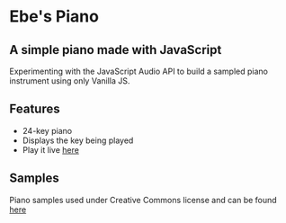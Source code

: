 # Ebe's Piano

## A simple piano made with JavaScript

Experimenting with the JavaScript Audio API to build a sampled piano instrument using only Vanilla JS.

## Features

- 24-key piano
- Displays the key being played
- Play it live [here](http://ebetron.github.io/ebe-piano)

## Samples

Piano samples used under Creative Commons license and can be found [here](https://archive.org/details/24-piano-keys)
